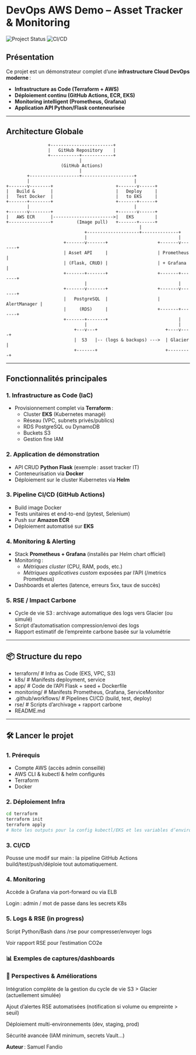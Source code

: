 # DevOps AWS Demo – Asset Tracker & Monitoring

![Project Status](https://img.shields.io/badge/status-in--progress-blue)
![CI/CD](https://github.com/Fsam10/devops-aws-demo/actions/workflows/ci-cd.yml/badge.svg)

## Présentation

Ce projet est un démonstrateur complet d’une **infrastructure Cloud DevOps moderne** :  
- **Infrastructure as Code (Terraform + AWS)**
- **Déploiement continu (GitHub Actions, ECR, EKS)**
- **Monitoring intelligent (Prometheus, Grafana)**
- **Application API Python/Flask conteneurisée**


---

## Architecture Globale

                    +------------------------+
                    |   GitHub Repository    |
                    +-----------+------------+
                                |
                         (GitHub Actions)
                                |
            +-------------------+--------------------+
            |                                        |
    +-------v--------+                        +-------v------+
    |   Build &      |                        |   Deploy     |
    |   Test Docker  |                        |   to EKS     |
    +-------+--------+                        +-------+------+
            |                                        |
    +-------v--------+                        +-------v------+
    |   AWS ECR      |----------------------->|   EKS        |
    +----------------+         (Image pull)   +-------+------+
                                                       |
                                  +--------------------+--------------+
                                  |                                   |
                          +-------v-------+                   +-------v-------+
                          | Asset API     |                   | Prometheus    |
                          | (Flask, CRUD) |                   | + Grafana     |
                          +-------+-------+                   +-------+-------+
                                  |                                   |
                          +-------v-------+                   +-------v-------+
                          |   PostgreSQL  |                   |  AlertManager |
                          |     (RDS)     |                   +-------+-------+
                          +-------+-------+                           |
                                  |                                   |
                              +---v---+                          +----v----+
                              |  S3   |-- (logs & backups) --->  | Glacier |
                              +-------+                          +---------+




---

## Fonctionnalités principales

### 1. **Infrastructure as Code (IaC)**
- Provisionnement complet via **Terraform** :  
  - Cluster **EKS** (Kubernetes managé)
  - Réseau (VPC, subnets privés/publics)
  - RDS PostgreSQL ou DynamoDB
  - Buckets S3
  - Gestion fine IAM

### 2. **Application de démonstration**
- API CRUD **Python Flask** (exemple : asset tracker IT)
- Conteneurisation via **Docker**
- Déploiement sur le cluster Kubernetes via **Helm**

### 3. **Pipeline CI/CD (GitHub Actions)**
- Build image Docker
- Tests unitaires et end-to-end (pytest, Selenium)
- Push sur **Amazon ECR**
- Déploiement automatisé sur **EKS**

### 4. **Monitoring & Alerting**
- Stack **Prometheus + Grafana** (installés par Helm chart officiel)
- Monitoring :  
    - *Métriques cluster* (CPU, RAM, pods, etc.)
    - *Métriques applicatives custom* exposées par l’API (/metrics Prometheus)
- Dashboards et alertes (latence, erreurs 5xx, taux de succès)

### 5. **RSE / Impact Carbone**
- Cycle de vie S3 : archivage automatique des logs vers Glacier (ou simulé)
- Script d’automatisation compression/envoi des logs
- Rapport estimatif de l’empreinte carbone basée sur la volumétrie

---

## 📦 Structure du repo

 - terraform/ # Infra as Code (EKS, VPC, S3)
 - k8s/ # Manifests deployment, service
 - app/ # Code de l’API Flask + seed + Dockerfile
 - monitoring/ # Manifests Prometheus, Grafana, ServiceMonitor
 - .github/workflows/ # Pipelines CI/CD (build, test, deploy)
 - rse/ # Scripts d’archivage + rapport carbone
 - README.md


---

## 🛠️ Lancer le projet

### 1. **Prérequis**
- Compte AWS (accès admin conseillé)
- AWS CLI & kubectl & helm configurés
- Terraform
- Docker

### 2. **Déploiement Infra**
```bash
cd terraform
terraform init
terraform apply
# Note les outputs pour la config kubectl/EKS et les variables d’environnement
````

### 3. **CI/CD**
Pousse une modif sur main : la pipeline GitHub Actions build/test/push/déploie tout automatiquement.

### 4. **Monitoring**
Accède à Grafana via port-forward ou via ELB

Login : admin / mot de passe dans les secrets K8s

### 5. **Logs & RSE** (in progress)
Script Python/Bash dans /rse pour compresser/envoyer logs

Voir rapport RSE pour l’estimation CO2e


### **📊 Exemples de captures/dashboards**



### **🔁 Perspectives & Améliorations**
Intégration complète de la gestion du cycle de vie S3 > Glacier (actuellement simulée)

Ajout d’alertes RSE automatisées (notification si volume ou empreinte > seuil)

Déploiement multi-environnements (dev, staging, prod)

Sécurité avancée (IAM minimum, secrets Vault…)





**Auteur** : Samuel Fandio 
